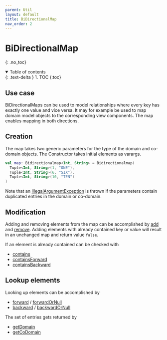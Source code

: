 ```yaml
---
parent: Util
layout: default
title: BiDirectionalMap
nav_order: 2
---
```


# BiDirectionalMap

{: .no_toc}
<details open markdown="block">
  <summary>
    Table of contents
  </summary>
  {: .text-delta }
1. TOC
{:toc}
</details>

## Use case
BiDirectionalMaps can be used to model relationships where every key has exactly one value and vice versa.
It may for example be used to map domain model objects to the corresponding view components. The map enables mapping in both directions.

## Creation
The map takes two generic parameters for the type of the domain and co-domain objects. 
The Constructor takes initial elements as varargs.
````kotlin
val map: Bidirectionalmap<Int, String> = Bidirectionalmap(
  Tuple<Int, String>(1, "ONE"),
  Tuple<Int, String>(6, "SIX"),
  Tuple<Int, String>(10, "TEN")
)
````
Note that an [IllegalArgumentException](https://docs.oracle.com/en/java/javase/11/docs/api/java.base/java/lang/IllegalArgumentException.html) is thrown if the parameters contain duplicated entries in the domain or co-domain.

## Modification
Adding and removing elements from the map can be accomplished by [add](https://tudo-aqua.github.io/bgw/kotlin-docs/bgw-core/tools.aqua.bgw.util/-bidirectional-map/add.html) and [remove](https://tudo-aqua.github.io/bgw/kotlin-docs/bgw-core/tools.aqua.bgw.util/-bidirectional-map/remove.html).
Adding elements with already contained key or value will result in an unchanged map and return value ``false``.

If an element is already contained can be checked with 
* [contains](https://tudo-aqua.github.io/bgw/kotlin-docs/bgw-core/tools.aqua.bgw.util/-bidirectional-map/contains.html)
* [containsForward](https://tudo-aqua.github.io/bgw/kotlin-docs/bgw-core/tools.aqua.bgw.util/-bidirectional-map/contains-forward.html)
* [containsBackward](https://tudo-aqua.github.io/bgw/kotlin-docs/bgw-core/tools.aqua.bgw.util/-bidirectional-map/contains-backward.html)

## Lookup elements
Looking up elements can be accomplished by
* [forward](https://tudo-aqua.github.io/bgw/kotlin-docs/bgw-core/tools.aqua.bgw.util/-bidirectional-map/forward.html) / [forwardOrNull](https://tudo-aqua.github.io/bgw/kotlin-docs/bgw-core/tools.aqua.bgw.util/-bidirectional-map/forward-or-null.html)
* [backward](https://tudo-aqua.github.io/bgw/kotlin-docs/bgw-core/tools.aqua.bgw.util/-bidirectional-map/backward.html) / [backwardOrNull](https://tudo-aqua.github.io/bgw/kotlin-docs/bgw-core/tools.aqua.bgw.util/-bidirectional-map/backward-or-null.html)

The set of entries gets returned by
* [getDomain](https://tudo-aqua.github.io/bgw/kotlin-docs/bgw-core/tools.aqua.bgw.util/-bidirectional-map/get-domain.html)
* [getCoDomain](https://tudo-aqua.github.io/bgw/kotlin-docs/bgw-core/tools.aqua.bgw.util/-bidirectional-map/get-co-domain.html)